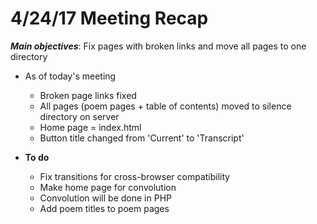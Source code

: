 # 4/24/17 Meeting Recap 

**_Main objectives_**: Fix pages with broken links and move all pages to one directory

* As of today's meeting
  * Broken page links fixed
  * All pages (poem pages + table of contents) moved to silence directory on server
  * Home page = index.html 
  * Button title changed from 'Current' to 'Transcript'
  
* **To do**
  * Fix transitions for cross-browser compatibility
  * Make home page for convolution 
  * Convolution will be done in PHP
  * Add poem titles to poem pages 
